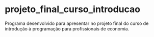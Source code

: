# projeto_final_curso_introducao
Programa desenvolvido para apresentar no projeto final do curso de  introdução à programação para profissionais de economia.
